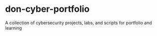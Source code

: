 # don-cyber-portfolio
A collection of cybersecurity projects, labs, and scripts for portfolio and learning
